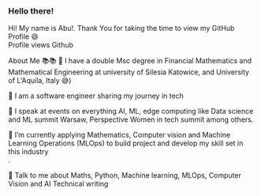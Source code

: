### Hello there! 

Hi! My name is Abu!. Thank You for taking the time to view my GitHub Profile 😄  </br>
Profile views Github </br>

About Me 📚📚
🔭 I have a double Msc degree in Financial Mathematics and Mathematical Engineering at university of Silesia Katowice, and University of L'Aquila, Italy 😅) </br>

🔭 I am a software engineer sharing my journey in tech </br>

🔭 I speak at events on everything AI, ML, edge computing like Data science and ML summit Warsaw,  Perspective Women in tech summit among others. </br>

🌱 I’m currently applying Mathematics, Computer vision and Machine Learning Operations (MLOps) to build project and develop my skill set in this industry </br>.

💬 Talk to me about Maths, Python, Machine learning, MLOps, Computer Vision and AI Technical writing
